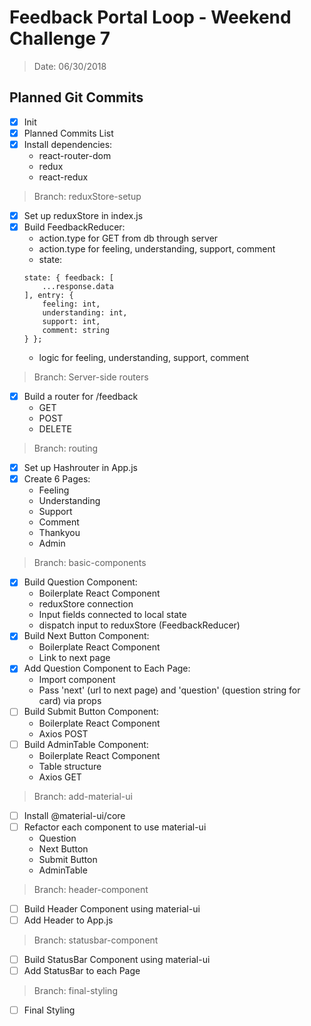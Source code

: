 # Feedback Portal Loop - Weekend Challenge 7
> Date: 06/30/2018

## Planned Git Commits
* [x] Init
* [x] Planned Commits List
* [x] Install dependencies:
    - react-router-dom
    - redux
    - react-redux
> Branch: reduxStore-setup
* [x] Set up reduxStore in index.js
* [x] Build FeedbackReducer:
    - action.type for GET from db through server
    - action.type for feeling, understanding, support, comment
    - state:
    ```
    state: { feedback: [ 
        ...response.data
    ], entry: {
        feeling: int,
        understanding: int,
        support: int,
        comment: string
    } };
    ```
    - logic for feeling, understanding, support, comment
> Branch: Server-side routers
* [x] Build a router for /feedback
    - GET
    - POST
    - DELETE
> Branch: routing
* [x] Set up Hashrouter in App.js
* [x] Create 6 Pages:
    - Feeling
    - Understanding
    - Support
    - Comment
    - Thankyou
    - Admin
> Branch: basic-components
* [x] Build Question Component:
    - Boilerplate React Component
    - reduxStore connection
    - Input fields connected to local state
    - dispatch input to reduxStore (FeedbackReducer)
* [x] Build Next Button Component:
    - Boilerplate React Component
    - Link to next page
* [x] Add Question Component to Each Page:
    - Import component
    - Pass 'next' (url to next page) and 'question' (question string for card) via props
* [ ] Build Submit Button Component:
    - Boilerplate React Component
    - Axios POST
* [ ] Build AdminTable Component:
    - Boilerplate React Component
    - Table structure
    - Axios GET
> Branch: add-material-ui
* [ ] Install @material-ui/core
* [ ] Refactor each component to use material-ui
    - Question
    - Next Button
    - Submit Button
    - AdminTable
> Branch: header-component
* [ ] Build Header Component using material-ui
* [ ] Add Header to App.js
>Branch: statusbar-component
* [ ] Build StatusBar Component using material-ui
* [ ] Add StatusBar to each Page
>Branch: final-styling
* [ ] Final Styling